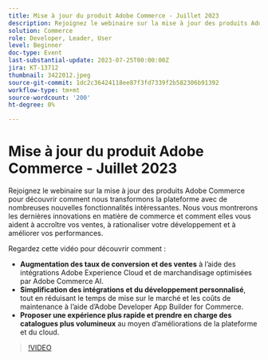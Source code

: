 ```yaml
---
title: Mise à jour du produit Adobe Commerce - Juillet 2023
description: Rejoignez le webinaire sur la mise à jour des produits Adobe Commerce pour découvrir comment nous transformons la plateforme avec de nombreuses nouvelles fonctionnalités intéressantes. Nous vous montrerons les dernières innovations en matière de commerce et comment elles vous aident à accroître vos ventes, à rationaliser votre développement et à améliorer vos performances. Regardez cette vidéo pour découvrir comment - Augmenter les taux de conversion et les ventes à l’aide des intégrations Adobe Experience Cloud et du marchandisage optimisé par Adobe Commerce AI.  Simplifiez les intégrations et le développement personnalisé, tout en réduisant le temps de mise sur le marché et les coûts de maintenance à l’aide d’Adobe Developer App Builder for Commerce.  Proposez une expérience plus rapide et prenez en charge des catalogues plus volumineux grâce à des améliorations de la plateforme et du cloud.
solution: Commerce
role: Developer, Leader, User
level: Beginner
doc-type: Event
last-substantial-update: 2023-07-25T00:00:00Z
jira: KT-13712
thumbnail: 3422012.jpeg
source-git-commit: 1dc2c36424118ee87f3fd7339f2b582306b91392
workflow-type: tm+mt
source-wordcount: '200'
ht-degree: 0%

---
```



# Mise à jour du produit Adobe Commerce - Juillet 2023

Rejoignez le webinaire sur la mise à jour des produits Adobe Commerce pour découvrir comment nous transformons la plateforme avec de nombreuses nouvelles fonctionnalités intéressantes. Nous vous montrerons les dernières innovations en matière de commerce et comment elles vous aident à accroître vos ventes, à rationaliser votre développement et à améliorer vos performances.

Regardez cette vidéo pour découvrir comment :

* **Augmentation des taux de conversion et des ventes** à l’aide des intégrations Adobe Experience Cloud et de marchandisage optimisées par Adobe Commerce AI.
* **Simplification des intégrations et du développement personnalisé**, tout en réduisant le temps de mise sur le marché et les coûts de maintenance à l’aide d’Adobe Developer App Builder for Commerce.
* **Proposer une expérience plus rapide et prendre en charge des catalogues plus volumineux** au moyen d’améliorations de la plateforme et du cloud.

>[!VIDEO](https://video.tv.adobe.com/v/3422012/?learn=on)